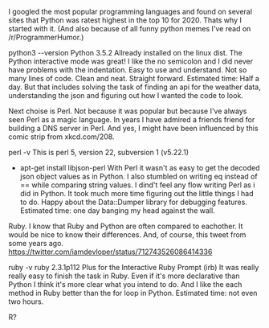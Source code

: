 I googled the most popular programming languages and found on several sites that Python was ratest highest in the top 10 for 2020. Thats why I started with it. (And also because of all funny python memes I've read on /r/ProgrammerHumor.) 

python3 --version
Python 3.5.2
Allready installed on the linux dist. The Python interactive mode was great!
I like the no semicolon and I did never have problems with the indentation.
Easy to use and understand. Not so many lines of code. Clean and neat. Straight forward.
Estimated time: Half a day. But that includes solving the task of finding an api for the weather data, understanding the json and figuring out how I wanted the code to look. 


Next choise is Perl. Not because it was popular but because I've always seen Perl as a magic language. In years I have admired a friends friend for building a DNS server in Perl. And yes, I might have been influenced by this comic strip from xkcd.com/208.

perl -v
This is perl 5, version 22, subversion 1 (v5.22.1)
* apt-get install libjson-perl
With Perl it wasn't as easy to get the decoded json object values as in Python. I also stumbled on writing eq instead of == while comparing string values. I dind't feel any flow writing Perl as i did in Python. It took much more time figuring out the little things I had to do. 
Happy about the Data::Dumper library for debugging features.
Estimated time: one day banging my head against the wall.


Ruby. I know that Ruby and Python are often compared to eachother. It would be nice to know their differences. And, of course, this tweet from some years ago. https://twitter.com/iamdevloper/status/712743526086414336

ruby -v
ruby 2.3.1p112
Plus for the Interactive Ruby Prompt (irb) 
It was really really easy to finish the task in Ruby. Even if it's more declarative than Python I think it's more clear what you intend to do. And I like the each method in Ruby better than the for loop in Python.
Estimated time: not even two hours.


R?
